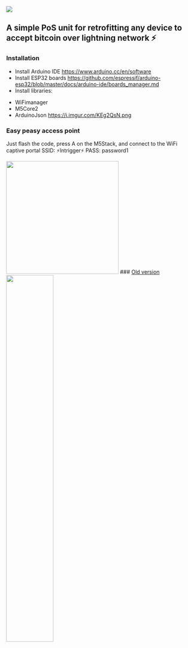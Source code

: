 
<img align="center" src="https://i.imgur.com/wVll1tP.png">

## A simple PoS unit for retrofitting any device to accept bitcoin over lightning network ⚡

### Installation

* Install Arduino IDE https://www.arduino.cc/en/software
* Install ESP32 boards https://github.com/espressif/arduino-esp32/blob/master/docs/arduino-ide/boards_manager.md
* Install libraries:
- WiFimanager
- M5Core2
- ArduinoJson
https://i.imgur.com/KEg2QsN.png

### Easy peasy access point

Just flash the code, press A on the M5Stack, and connect to the WiFi captive portal SSID: ⚡lntrigger⚡ PASS: password1

<img width="300" src="https://i.imgur.com/Er9TGmY.png">
### <a align="center" href="https://github.com/arcbtc/M5Stack121">Old version</a>
<img src="https://i.imgur.com/I8T5QVe.gif" width="50%">

